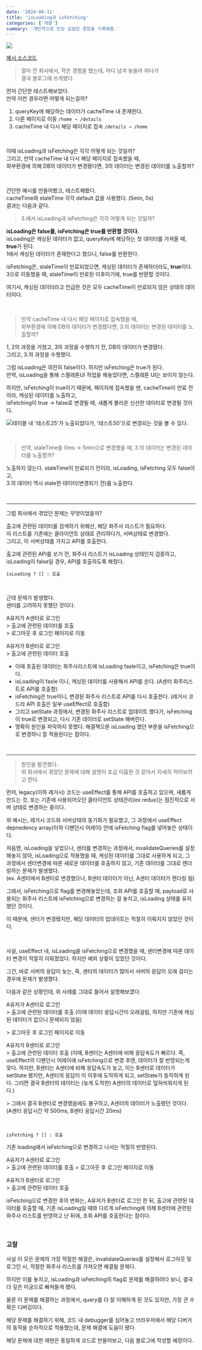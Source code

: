 ```yaml
---
date: '2024-08-11'
title: 'isLoading과 isFetching'
categories: ['개발']
summary: '개인적으로 인상 깊었던 경험을 기록해봄.'
---
```


![](./img.webp)

[예시 소스코드](https://github.com/Geuni620/isLoading-isFetching)

> 얼마 전 회사에서, 작은 경험을 했는데, 어디 남겨 놓을까 하다가  
> 결국 블로그에 쓰게됐다.

먼저 간단한 테스트해보았다.  
만약 이런 경우라면 어떻게 되는걸까?

1.  queryKey에 해당하는 데이터가 cacheTime 내 존재한다.
2.  다른 페이지로 이동 `/home → /details`
3.  cacheTime 내 다시 해당 페이지로 접속 `/details → /home`

<br/>

이때 isLoading과 isFetching은 각각 어떻게 되는 것일까?  
그리고, 만약 cacheTime 내 다시 해당 페이지로 접속했을 때,  
외부환경에 의해 DB의 데이터가 변경됐다면, 3의 데이터는 변경된 데이터를 노출할까?

<br/>

간단한 예시를 만들어봤고, 테스트해봤다.  
cacheTime와 staleTime 각각 default 값을 사용했다. (5min, 0s)  
결과는 다음과 같다.

> 3.에서 isLoading과 isFetching은 각각 어떻게 되는 것일까?

**isLoading은 false를, isFetching은 true를 반환할 것이다.**  
isLoading은 캐싱된 데이터가 없고, queryKey에 해당하는 첫 데이터를 가져올 때, **true**가 된다.  
1에서 캐싱된 데이터가 존재한다고 했으니, false를 반환한다.

isFetching은, staleTime이 만료되었으면, 캐싱된 데이터가 존재하더라도, **true**이다.
3으로 이동했을 때, staleTime이 만료된 이후이기에, true를 반환할 것이다.

여기서, 캐싱된 데이터라고 언급한 것은 모두 cacheTime이 만료되지 않은 상태의 데이터이다.

<br/>

> 만약 cacheTime 내 다시 해당 페이지로 접속했을 때,  
> 외부환경에 의해 DB의 데이터가 변경됐다면, 3.의 데이터는 변경된 데이터를 노출할까?

1, 2의 과정을 거쳤고, 3의 과정을 수행하기 전, DB의 데이터가 변경됐다.  
그리고, 3.의 과정을 수행했다.

그럼 isLoading은 여전히 false이다. 하지만 isFetching은 true가 된다.  
만약, isLoading을 통해 스켈레톤UI 작업을 해놓았다면, 스켈레톤 UI는 보이지 않는다.

하지만, isFetching이 true이기 때문에, 페이지에 접속했을 땐, cacheTime이 만료 전이라, 캐싱된 데이터를 노출하고,  
isFetching이 true → false로 변경될 때, 새롭게 불러온 신선한 데이터로 변경될 것이다.

![테이블 내 '테스트25'가 노출되었다가, '테스트50'으로 변경되는 것을 볼 수 있다.](./ex.gif)

<br/>

> 만약, staleTime을 0ms → 5min으로 변경했을 때, 3.의 데이터는 변경된 데이터를 노출할까?

노출하지 않는다. staleTime이 만료되기 전이라, isLoading, isFetching 모두 false이고,  
3.의 데이터 역시 stale한 데이터(변경되기 전)를 노출한다.

<br/>

---

그럼 회사에서 겪었던 문제는 무엇이었을까?

출고에 관련된 데이터를 검색하기 위해선, 해당 화주사 리스트가 필요하다.  
이 리스트를 기존에는 클라이언트 상태로 관리하다가, 서버상태로 변경했다.  
그리고, 이 서버상태를 가지고 API를 호출한다.

출고에 관련된 API를 쏘기 전, 화주사 리스트가 isLoading 상태인지 검증하고,  
isLoading이 false일 경우, API를 호출하도록 해줬다.

```
isLoading ? [] : 호출
```

<br/>

근데 문제가 발생했다.  
센터를 고려하지 못했던 것이다.

A유저가 A센터로 로그인  
\> 출고에 관련된 데이터를 호출  
\> 로그아웃 후 로그인 페이지로 이동

A유저가 B센터로 로그인  
\> 출고에 관련된 데이터 호출

- 이때 호출된 데이터는 화주사리스트에 isLoading fasle이고, isFetching은 true이다.
- isLoading이 fasle 이니, 캐싱된 데이터를 사용해서 API를 쏜다. (A센터 화주리스트로 API를 호출함)
- isFetching은 true이니, 변경된 화주사 리스트로 API를 다시 호출한다. (레거시 코드라 API 호출은 일부 useEffect로 호출함)
- 그리고 setState 과정에서, 변경된 화주사 리스트로 업데이트 했다가, isFetching이 true로 변경되고, 다시 기존 데이터로 setState 해버린다.
- 명확히 원인을 파악하지 못했다. 해결책으론 isLoading 했던 부분을 isFetching으로 변경하니 잘 적용된다는 점이다.

<br/>

---

> 원인을 발견했다.  
> 위 회사에서 겪었던 문제에 대해 설명이 조금 미흡한 것 같아서 자세히 적어보려고 한다.

먼저, legacy(이하 레거시) 코드는 useEffect를 통해 API를 호출하고 있으며, 새롭게 만드는 것, 또는 기존에 사용되어오던 클라이언트 상태관리(ex redux)는 점진적으로 서버 상태로 변경하는 중이다.

위 예시는, 레거시 코드와 서버상태의 동기화가 필요했고, 그 과정에서 useEffect depnedency array(이하 디펜던시 어레이) 안에 isFetching flag를 넣어놓은 상태이다.

처음엔, isLoading을 넣었으나, 센터를 변경하는 과정에서, invalidateQueries를 설정해놓지 않아, isLoading으로 적용했을 때, 캐싱된 데이터를 그대로 사용하게 되고, 그 과정에서 센터변경에 따른 새로운 데이터를 호출하지 않고, 기존 데이터를 그대로 렌더링하는 문제가 발생했다.  
(ex. A센터에서 B센터로 변경했으나, B센터 데이터가 아닌, A센터 데이터가 렌더링 됨)

그래서, isFetching으로 flag를 변경해놓았는데, 조회 API를 호출할 때, payload로 사용되는 화주사 리스트에 isFetching으로 변경하는 걸 놓치고, isLoading 상태를 유지했던 것이다.

이 때문에, 센터가 변경됐지만, 해당 데이터의 업데이트는 적절히 이뤄지지 않았던 것이다.

<br/>

사실, useEffect 내, isLoading을 isFetching으로 변경했을 때, 센터변경에 따른 데이터 변경이 적절히 이뤄졌었다. 하지만 예외 상황이 있었던 것이다.

그건, 바로 서버의 응답이 늦는, 즉, 센터의 데이터가 많아서 서버의 응답이 오래 걸리는 경우에 문제가 발생했다.

다음과 같은 상황인데, 위 사례를 그대로 들어서 설명해보겠다.

A유저가 A센터로 로그인  
\> 출고에 관련된 데이터를 호출 (이때 데이터 응답시간이 오래걸림, 하지만 기존에 캐싱된 데이터가 없으니 문제되지 않음)

\> 로그아웃 후 로그인 페이지로 이동

A유저가 B센터로 로그인  
\> 출고에 관련된 데이터 호출 (이때, B센터는 A센터에 비해 응답속도가 빠르다. 즉, useEffect의 디펜던시 어레이에 isFetching으로 변경 후엔, 데이터가 잘 반영되는게 맞다. 하지만, B센터는 A센터에 비해 응답속도가 늦고, 이는 B센터로 데이터가 setState 됐지만, A센터의 응답이 이 이후에 도착하게 되고, setState가 동작하게 된다. 그러면 결국 B센터의 데이터는 (늦게 도착한) A센터의 데이터로 덮혀씌워지게 된다.)

\> 그래서 결국 B센터로 변경했음에도 불구하고, A센터의 데이터가 노출됐던 것이다.  
(A센터 응답시간 약 500ms, B센터 응답시간 20ms)

<br/>

```
isFetching ? [] : 호출
```

기존 loading에서 isFetching으로 변경하고 나서는 적절히 반영된다.

A유저가 A센터로 로그인  
\> 출고에 관련된 데이터를 호출
\> 로그아웃 후 로그인 페이지로 이동

A유저가 B센터로 로그인  
\> 출고에 관련된 데이터 호출

isFetching으로 변경한 후의 변화는, A유저가 B센터로 로그인 한 뒤, 출고에 관련된 데이터를 호출할 때, 기존 isLoading일 때와 다르게 isFetching에 의해 B센터에 관련된 화주사 리스트를 반영하고 난 뒤에, 조회 API를 호출한다는 점이다.

<br/>

### 고찰

사실 이 모든 문제의 가장 적절한 해결은, invalidateQueries를 설정해서 로그아웃 및 로그인 시, 적절한 화주사 리스트를 가져오면 해결될 문제다.

하지만 이를 놓치고, isLoading과 isFetching의 flag로 문제를 해결하려다 보니, 결국 더 깊은 미궁으로 빠져들게 됐다.

물론 이 문제를 해결하는 과정에서, query를 더 잘 이해하게 된 것도 있지만, 가장 큰 수확은 디버깅이다.

해당 문제를 해결하기 위해, 코드 내 debugger를 심어놓고 브라우저에서 해당 디버거의 동작을 순차적으로 적용했는데, 문제 해결에 도움이 됐다.

해당 문제에 대한 재현은 동일하게 코드로 만들어보고, 다음 블로그에 작성할 예정이다.
